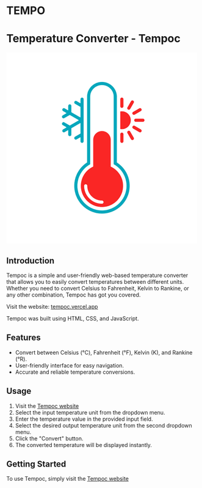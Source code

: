 # TEMPO
# Temperature Converter - Tempoc

![logo](logo.png)

## Introduction

Tempoc is a simple and user-friendly web-based temperature converter that allows you to easily convert temperatures between different units. Whether you need to convert Celsius to Fahrenheit, Kelvin to Rankine, or any other combination, Tempoc has got you covered.

Visit the website: [tempoc.vercel.app](https://tempoc.vercel.app/)  


Tempoc was built using HTML, CSS, and JavaScript.

## Features

- Convert between Celsius (°C), Fahrenheit (°F), Kelvin (K), and Rankine (°R).
- User-friendly interface for easy navigation.
- Accurate and reliable temperature conversions.

## Usage

1. Visit the [Tempoc website](https://tempoc.vercel.app/)
2. Select the input temperature unit from the dropdown menu.
3. Enter the temperature value in the provided input field.
4. Select the desired output temperature unit from the second dropdown menu.
5. Click the "Convert" button.
6. The converted temperature will be displayed instantly.

## Getting Started

To use Tempoc, simply visit the [Tempoc website](https://tempoc.vercel.app/) 

